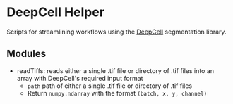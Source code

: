 # DeepCell Helper

Scripts for streamlining workflows using the [DeepCell](https://github.com/vanvalenlab/deepcell-tf) segmentation library.

## Modules

* readTiffs: reads either a single .tif file or directory of .tif files into an array with DeepCell's required input format
  * `path` path of either a single .tif file or directory of .tif files
  * Return `numpy.ndarray` with the format `(batch, x, y, channel)`
